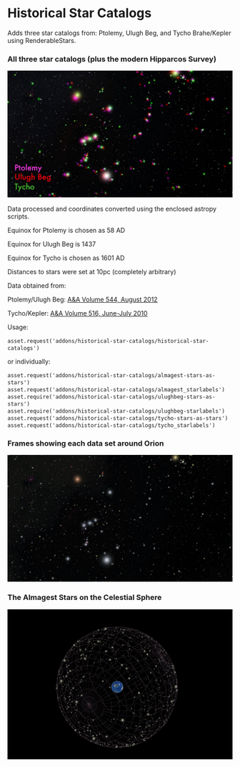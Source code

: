 # Historical Star Catalogs

Adds three star catalogs from: Ptolemy, Ulugh Beg, and Tycho Brahe/Kepler using RenderableStars.

### All three star catalogs (plus the modern Hipparcos Survey)

![Comparison](screenshots/comparison-image.jpg)

Data processed and coordinates converted using the enclosed astropy scripts.

Equinox for Ptolemy is chosen as 58 AD

Equinox for Ulugh Beg is 1437

Equinox for Tycho is chosen as 1601 AD

Distances to stars were set at 10pc (completely arbitrary)

Data obtained from:

Ptolemy/Ulugh Beg:
[A&A Volume 544, August 2012](https://www.aanda.org/articles/aa/abs/2012/08/aa19596-12/aa19596-12.html)

Tycho/Kepler:
[A&A Volume 516, June-July 2010](https://www.aanda.org/articles/aa/abs/2010/08/aa14002-10/aa14002-10.html)

Usage:


```
asset.request('addons/historical-star-catalogs/historical-star-catalogs')
```

or individually:

```
asset.request('addons/historical-star-catalogs/almagest-stars-as-stars')
asset.request('addons/historical-star-catalogs/almagest_starlabels')
asset.require('addons/historical-star-catalogs/ulughbeg-stars-as-stars')
asset.require('addons/historical-star-catalogs/ulughbeg-starlabels')
asset.request('addons/historical-star-catalogs/tycho-stars-as-stars')
asset.request('addons/historical-star-catalogs/tycho_starlabels')
```

### Frames showing each data set around Orion
![Animation](screenshots/allfourstarcatalogs.gif)

### The Almagest Stars on the Celestial Sphere
![Almagest As Sphere](screenshots/almagest-stars.jpg)
